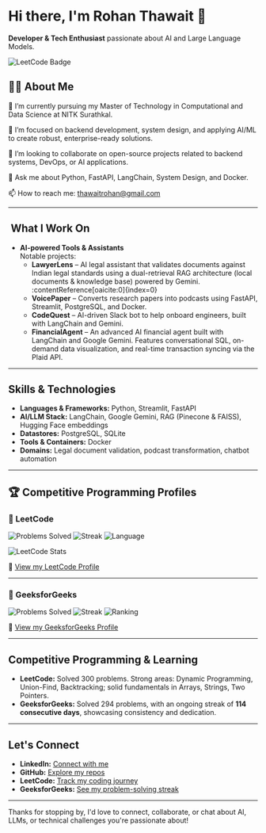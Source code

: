 # Hi there, I'm Rohan Thawait 👋

**Developer & Tech Enthusiast** passionate about AI and Large Language Models.

![LeetCode Badge](https://leetcode-badge-showcase.vercel.app/api?username=RohanThawait&animated=true)

## 👨‍💻 About Me

🔭 I’m currently pursuing my Master of Technology in Computational and Data Science at NITK Surathkal.

🌱 I’m focused on backend development, system design, and applying AI/ML to create robust, enterprise-ready solutions.

👯 I’m looking to collaborate on open-source projects related to backend systems, DevOps, or AI applications.

💬 Ask me about Python, FastAPI, LangChain, System Design, and Docker.

📫 How to reach me: thawaitrohan@gmail.com

---

##  ​ What I Work On

- **AI-powered Tools & Assistants**  
  Notable projects:
  - **LawyerLens** – AI legal assistant that validates documents against Indian legal standards using a dual-retrieval RAG architecture (local documents & knowledge base) powered by Gemini. :contentReference[oaicite:0]{index=0}  
  - **VoicePaper** – Converts research papers into podcasts using FastAPI, Streamlit, PostgreSQL, and Docker. 
  - **CodeQuest** – AI-driven Slack bot to help onboard engineers, built with LangChain and Gemini.
  - **FinancialAgent** – An advanced AI financial agent built with LangChain and Google Gemini. Features conversational SQL, on-demand data visualization, and real-time transaction syncing via the Plaid API.

---

##  Skills & Technologies

- **Languages & Frameworks:** Python, Streamlit, FastAPI  
- **AI/LLM Stack:** LangChain, Google Gemini, RAG (Pinecone & FAISS), Hugging Face embeddings  
- **Datastores:** PostgreSQL, SQLite  
- **Tools & Containers:** Docker  
- **Domains:** Legal document validation, podcast transformation, chatbot automation

---

## 🏆 Competitive Programming Profiles

### 🔹 LeetCode
![Problems Solved](https://img.shields.io/badge/Solved%20Problems-300-orange?logo=leetcode&logoColor=white)
![Streak](https://img.shields.io/badge/Days%20Streak-114-brightgreen?logo=leetcode&logoColor=white)
![Language](https://img.shields.io/badge/Preferred%20Lang-Python-blue?logo=python&logoColor=white)

![LeetCode Stats](https://leetcard.jacoblin.cool/RohanThawait?theme=dark&font=Karma&ext=heatmap)

🔗 [View my LeetCode Profile](https://leetcode.com/u/RohanThawait/)

---

### 🔹 GeeksforGeeks
![Problems Solved](https://img.shields.io/badge/Solved%20Problems-294-darkgreen?logo=geeksforgeeks&logoColor=white)
![Streak](https://img.shields.io/badge/Current%20Streak-114%20days-brightgreen?logo=geeksforgeeks&logoColor=white)
![Ranking](https://img.shields.io/badge/Active%20User-Top%20Contributor-success?logo=geeksforgeeks&logoColor=white)

🔗 [View my GeeksforGeeks Profile](https://www.geeksforgeeks.org/user/rohan_thawait/)

---

##  Competitive Programming & Learning

- **LeetCode:** Solved 300 problems. Strong areas: Dynamic Programming, Union-Find, Backtracking; solid fundamentals in Arrays, Strings, Two Pointers.
- **GeeksforGeeks:** Solved 294 problems, with an ongoing streak of **114 consecutive days**, showcasing consistency and dedication.

---

##  Let's Connect

- **LinkedIn:** [Connect with me](https://www.linkedin.com/in/rohan-thawait-7137081a5)  
- **GitHub:** [Explore my repos](https://github.com/RohanThawait)  
- **LeetCode:** [Track my coding journey](https://leetcode.com/u/RohanThawait/)  
- **GeeksforGeeks:** [See my problem-solving streak](https://www.geeksforgeeks.org/user/rohan_thawait/)  

---

Thanks for stopping by, I'd love to connect, collaborate, or chat about AI, LLMs, or technical challenges you're passionate about!
